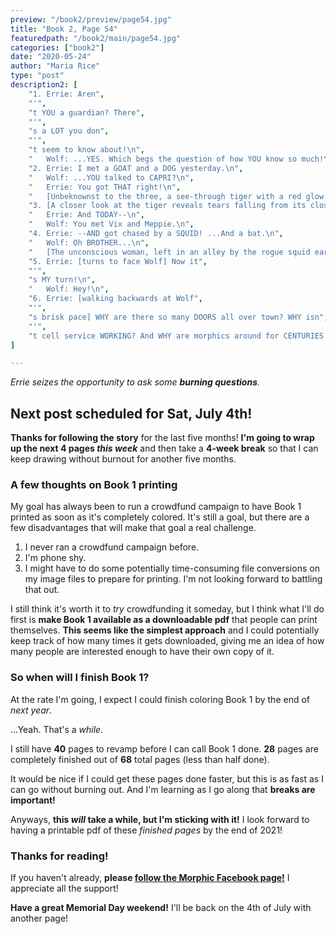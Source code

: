 ```yaml
---
preview: "/book2/preview/page54.jpg"
title: "Book 2, Page 54"
featuredpath: "/book2/main/page54.jpg"
categories: ["book2"]
date: "2020-05-24"
author: "Maria Rice"
type: "post"
description2: [
    "1. Errie: Aren",
    "'",
    "t YOU a guardian? There",
    "'",
    "s a LOT you don",
    "'",
    "t seem to know about!\n",
    "   Wolf: ...YES. Which begs the question of how YOU know so much!\n",
    "2. Errie: I met a GOAT and a DOG yesterday.\n",
    "   Wolf: ...YOU talked to CAPRI?\n",
    "   Errie: You got THAT right!\n",
    "   [Unbeknownst to the three, a see-through tiger with a red glow emerges from a nearby wall behind them.]\n",
    "3. [A closer look at the tiger reveals tears falling from its closed eyes.]\n",
    "   Errie: And TODAY--\n",
    "   Wolf: You met Vix and Meppie.\n",
    "4. Errie: --AND got chased by a SQUID! ...And a bat.\n",
    "   Wolf: Oh BROTHER...\n",
    "   [The unconscious woman, left in an alley by the rogue squid earlier, starts to glow red. Black veins appear on her arms.]\n",
    "5. Errie: [turns to face Wolf] Now it",
    "'",
    "s MY turn!\n",
    "   Wolf: Hey!\n",
    "6. Errie: [walking backwards at Wolf",
    "'",
    "s brisk pace] WHY are there so many DOORS all over town? WHY isn",
    "'",
    "t cell service WORKING? And WHY are morphics around for CENTURIES and no one KNOWS about them?!\n"
]

---
```


_Errie seizes the opportunity to ask some **burning questions**._

## Next post scheduled for Sat, July 4th!

**Thanks for following the story** for the last five months! 
**I'm going to wrap up the next 4 pages _this week_** and then take a **4-week break** so that I can keep drawing without burnout for another five months. 

### A few thoughts on Book 1 printing

My goal has always been to run a crowdfund campaign to have Book 1 printed as soon as it's completely colored. 
It's still a goal, but there are a few disadvantages that will make that goal a real challenge. 

1. I never ran a crowdfund campaign before. 
2. I'm phone shy. 
3. I might have to do some potentially time-consuming file conversions on my image files to prepare for printing. 
I'm not looking forward to battling that out. 

I still think it's worth it to _try_ crowdfunding it someday, but I think what I'll do first is **make Book 1 available as a downloadable pdf** that people can print themselves. 
**This seems like the simplest approach** and I could potentially keep track of how many times it gets downloaded, giving me an idea of how many people are interested enough to have their own copy of it. 

### So when will I finish Book 1? 

At the rate I'm going, I expect I could finish coloring Book 1 by the end of _next year_. 

...Yeah. That's a _while._

I still have **40** pages to revamp before I can call Book 1 done. 
**28** pages are completely finished out of **68** total pages (less than half done). 

It would be nice if I could get these pages done faster, but this is as fast as I can go without burning out. 
And I'm learning as I go along that **breaks are important!**

Anyways, **this _will_ take a while, but I'm sticking with it!** 
I look forward to having a printable pdf of these _finished pages_ by the end of 2021!

### Thanks for reading!

If you haven't already, **please [follow the Morphic Facebook page!](https://www.facebook.com/MorphicGraphicNovel/)**
I appreciate all the support!

**Have a great Memorial Day weekend!** I'll be back on the 4th of July with another page! 
